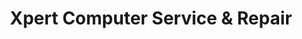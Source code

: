 ---
title: "Xpert Computer Service & Repair"
url: /cary/xpert-computer-service-and-repair/
shop: shop
---